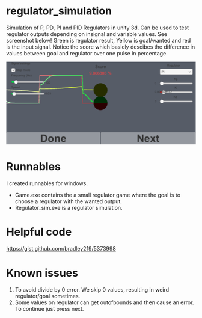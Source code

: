 # regulator_simulation
Simulation of P, PD, PI and PID Regulators in unity 3d. Can be used to test regulator outputs depending on insignal and variable values.
See screenshot below! Green is regulator result, Yellow is goal/wanted and red is the input signal. Notice the score which basicly descibes the difference in values between goal and regulator over one pulse in percentage.

![Alt text](printscreen.png "The Game Printscreen!")

# Runnables
I created runnables for windows.

 - Game.exe contains the a small regulator game where the goal is to choose a regulator with the wanted output.
 - Regulator_sim.exe is a regulator simulation.

# Helpful code 
https://gist.github.com/bradley219/5373998

# Known issues

1. To avoid divide by 0 error. We skip 0 values, resulting in weird regulator/goal sometimes.
2. Some values on regulator can get outofbounds and then cause an error. To continue just press next.

